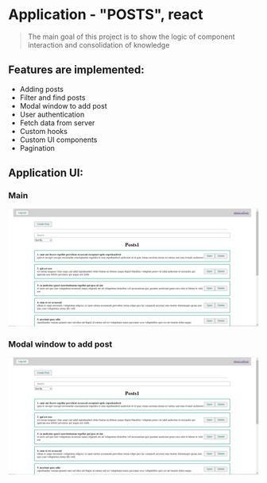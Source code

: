 # Application - "POSTS", react

> The main goal of this project is to show the logic of component interaction and consolidation of knowledge

## **Features are implemented:**

- Adding posts
- Filter and find posts
- Modal window to add post
- User authentication
- Fetch data from server
- Custom hooks
- Custom UI components
- Pagination

## **Application UI:**

### **Main**
![Main](./imagesMD/MainPosts.png)

### **Modal window to add post**
![Modal](./imagesMD/MainPosts.png)